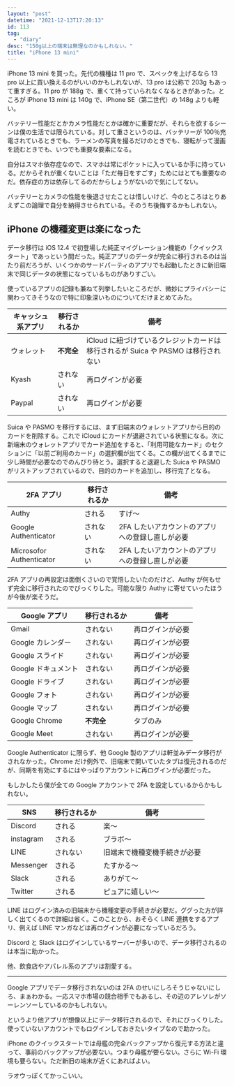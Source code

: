 ```yaml
---
layout: "post"
datetime: "2021-12-13T17:20:13"
id: 113
tag:
  - "diary"
desc: "150g以上の端末は無理なのかもしれない。"
title: "iPhone 13 mini"
---
```


iPhone 13 mini を買った。先代の機種は 11 pro で、スペックを上げるなら 13 pro 以上に買い換えるのがいいのかもしれないが、13 pro は公称で 203g もあって重すぎる。11 pro が 188g で、重くて持っていられなくなるときがあった。ところが iPhone 13 mini は 140g で、iPhone SE（第二世代）の 148g よりも軽い。

バッテリー性能だとかカメラ性能だとかは確かに重要だが、それらを欲するシーンは僕の生活では限られている。対して重さというのは、バッテリーが 100％充電されているときでも、ラーメンの写真を撮るだけのときでも、寝転がって漫画を読むときでも、いつでも重要な要素になる。

自分はスマホ依存症なので、スマホは常にポケットに入っているか手に持っている。だからそれが重くないことは「ただ毎日をすごす」ためにはとても重要なのだ。依存症の方は依存してるのだからしょうがないので気にしてない。

バッテリーとカメラの性能を後退させたことは惜しいけど、今のところはとりあえずこの論理で自分を納得させられている。そのうち後悔するかもしれない。

## iPhone の機種変更は楽になった

データ移行は iOS 12.4 で初登場した純正マイグレーション機能の「クイックスタート」であっという間だった。純正アプリのデータが完全に移行されるのは当たり前だろうが、いくつかのサードパーティのアプリでも起動したときに新旧端末で同じデータの状態になっているものがありすごい。

使っているアプリの記録も兼ねて列挙したいところだが、微妙にプライバシーに関わってきそうなので特に印象深いものについてだけまとめてみた。

| キャッシュ系アプリ | 移行されるか | 備考                                                                              |
| ------------------ | ------------ | --------------------------------------------------------------------------------- |
| ウォレット         | **不完全**   | iCloud に紐づけているクレジットカードは移行されるが Suica や PASMO は移行されない |
| Kyash              | されない     | 再ログインが必要                                                                  |
| Paypal             | されない     | 再ログインが必要                                                                  |

Suica や PASMO を移行するには、まず旧端末のウォレットアプリから目的のカードを削除する。これで iCloud にカードが退避されている状態になる。次に新端末のウォレットアプリでカード追加をすると、「利用可能なカード」のセクションに「以前ご利用のカード」の選択欄が出てくる。この欄が出てくるまでに少し時間が必要なのでのんびり待とう。選択すると退避した Suica や PASMO がリストアップされているので、目的のカードを追加し、移行完了となる。

| 2FA アプリ               | 移行されるか | 備考                                             |
| ------------------------ | ------------ | ------------------------------------------------ |
| Authy                    | される       | すげ〜                                           |
| Google Authenticator     | されない     | 2FA したいアカウントのアプリへの登録し直しが必要 |
| Microsofor Authenticator | されない     | 2FA したいアカウントのアプリへの登録し直しが必要 |

2FA アプリの再設定は面倒くさいので覚悟したいたのだけど、Authy が何もせず完全に移行されたのでびっくりした。可能な限り Authy に寄せていったほうが今後が楽そうだ。

| Google アプリ       | 移行されるか | 備考             |
| ------------------- | ------------ | ---------------- |
| Gmail               | されない     | 再ログインが必要 |
| Google カレンダー   | されない     | 再ログインが必要 |
| Google スライド     | されない     | 再ログインが必要 |
| Google ドキュメント | されない     | 再ログインが必要 |
| Google ドライブ     | されない     | 再ログインが必要 |
| Google フォト       | されない     | 再ログインが必要 |
| Google マップ       | されない     | 再ログインが必要 |
| Google Chrome       | **不完全**   | タブのみ         |
| Google Meet         | されない     | 再ログインが必要 |

Google Authenticator に限らず、他 Google 製のアプリは軒並みデータ移行がされなかった。Chrome だけ例外で、旧端末で開いていたタブは復元されるのだが、同期を有効にするにはやっぱりアカウントに再ログインが必要だった。

もしかしたら僕が全ての Google アカウントで 2FA を設定しているからかもしれない。

| SNS       | 移行されるか | 備考                         |
| --------- | ------------ | ---------------------------- |
| Discord   | される       | 楽〜                         |
| instagram | される       | ブラボ〜                     |
| LINE      | されない     | 旧端末で機種変機手続きが必要 |
| Messenger | される       | たすかる〜                   |
| Slack     | される       | ありがて〜                   |
| Twitter   | される       | ピュアに嬉しい〜             |

LINE はログイン済みの旧端末から機種変更の手続きが必要だ。ググった方が詳しく出てくるので詳細は省く。このことから、おそらく LINE 連携をするアプリ、例えば LINE マンガなどは再ログインが必要になっているだろう。

Discord と Slack はログインしているサーバーが多いので、データ移行されるのは本当に助かった。

他、飲食店やアパレル系のアプリは割愛する。

---

Google アプリでデータ移行されないのは 2FA のせいにしろそうじゃないにしろ、まぁわかる。一応スマホ市場の競合相手でもあるし、その辺のアレソレがソーレンソーしているのかもしれない。

というより他アプリが想像以上にデータ移行されるので、それにびっくりした。使っていないアカウントでもログインしておきたいタイプなので助かった。

iPhone のクイックスタートでは母艦の完全バックアップから復元する方法と違って、事前のバックアップが必要ない。つまり母艦が要らない。さらに Wi-Fi 環境も要らない。ただ新旧の端末が近くにあればよい。

ラオウっぽくてかっこいい。
